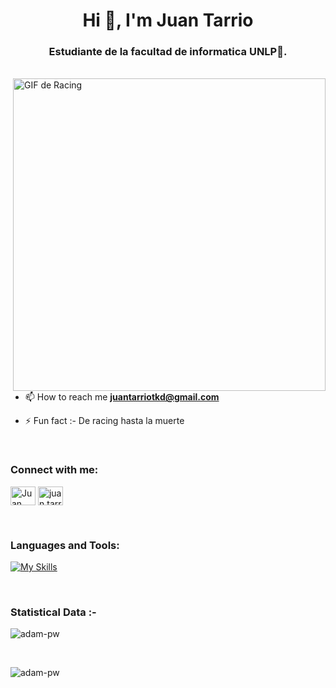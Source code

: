 <h1 align="center">Hi 👋, I'm Juan Tarrio</h1>
<h3 align="center">Estudiante de la facultad de informatica UNLP🌟.</h3>



<br>

<img align="right" src="https://github.com/user-attachments/assets/01305660-6930-41f0-a92b-4f699d615700" alt="GIF de Racing" width="500">

- 📫 How to reach me **juantarriotkd@gmail.com**

- ⚡ Fun fact :- De racing hasta la muerte

<br>

<h3 align="left">Connect with me:</h3>
<p align="left">
  <a href="https://www.linkedin.com/in/juan-tarrio-370526333/" target="blank"><img align="center"
      src="https://raw.githubusercontent.com/rahuldkjain/github-profile-readme-generator/master/src/images/icons/Social/linked-in-alt.svg"
      alt="Juan Tarrio" height="30" width="40" /></a>
  <a href="https://www.instagram.com/juan.tarrio/" target="blank"><img align="center"
      src="https://raw.githubusercontent.com/rahuldkjain/github-profile-readme-generator/master/src/images/icons/Social/instagram.svg"
      alt="juan.tarrio" height="30" width="40" /></a>
</p>

<br>
<h3 align="left">Languages and Tools:</h3>
 <a href="https://skillicons.dev">
  <img src="https://skillicons.dev/icons?i=cs,js,css,django,py,react,ts,vscode" alt="My Skills" />
</a>

</p>


<br>

<h3>Statistical Data :-</h3>
<p><img align="center"
    src="https://github-readme-stats.vercel.app/api/top-langs?username=adam-pw&show_icons=true&locale=en&bg_color=0d1117&text_color=ffffff&layout=compact"
    alt="adam-pw" 
    bg_color=#808080/></p>

<br>


<p><img align="center" src="https://github-readme-streak-stats.herokuapp.com/?user=Adam-pw&theme=dark&background=0d1117&date_format=M%20j%5B%2C%20Y%5D" alt="adam-pw" /></p>
      
<p align="left"> <a href="https://twitter.com/" target="blank"><img
      src="https://img.shields.io/twitter/follow/?logo=twitter&style=for-the-badge" alt="" /></a> </p>
